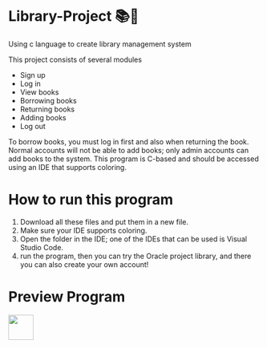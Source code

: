# Library-Project 📚📖
Using c language to create library management system

This project consists of several modules
- Sign up
- Log in
- View books
- Borrowing books
- Returning books
- Adding books
- Log out

To borrow books, you must log in first and also when returning the book. Normal accounts will not be able to add books; only admin accounts can add books to the system. This program is C-based and should be accessed using an IDE that supports coloring.

# How to run this program
1. Download all these files and put them in a new file.
2. Make sure your IDE supports coloring.
3. Open the folder in the IDE; one of the IDEs that can be used is Visual Studio Code.
4. run the program, then you can try the Oracle project library, and there you can also create your own account!

# Preview Program
<img src="https://user-images.githubusercontent.com/105922097/213734159-b6ceec04-873a-4817-a50f-a34cc885be3b.mp4" width="50" height="50">
